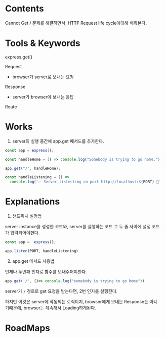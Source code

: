 
# Contents

Cannot Get / 문제를 해결하면서, 
HTTP Request life cycle에대해 배워본다.

# Tools &  Keywords

express.get()

Request
- browser가 server로 보내는 요청

Response
- server가 browser에 보내는 응답

Route

# Works

1. server의 실행 중간에 app.get 메서드를 추가한다.

```js
const app = express();

const handleHome = () => console.log("Somebody is trying to go home.");

app.get("/", handleHome);

const handleListening = () =>
  console.log(`✅ Server listenting on port http://localhost:${PORT} 🚀`);
```



# Explanations

1. 샌드위치 설정법


server instance를 생성한 코드와, server를 실행하는 코드
그 두 줄 사이에 설정 코드가 입력되어야한다.
```js
const app =  express();

app.listen(PORT, handleListening)
```

2. app.get 메서드 사용법

언제나 두번째 인자로 함수를 보내주어야한다.


```js
app.get('/', ()=> console.log("somebody is trying to go home"))
```

server가  `/` 경로로 get 요청을 받는다면, 2번 인자를 실행한다.

하지만 이것은 server에 작동되는 로직이지, browser에게 보내는 Response는 아니기때문에, browser는 계속해서 Loading하게된다.

# RoadMaps